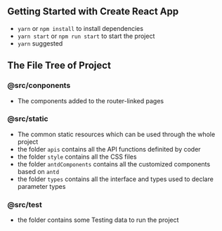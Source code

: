 ## Getting Started with Create React App
* `yarn` or `npm install` to install dependencies
* `yarn start` or `npm run start` to start the project
* `yarn` suggested

## The File Tree of Project

### @src/conponents
* The components added to the router-linked pages

### @src/static
* The common static resources which can be used through the whole project
* the folder `apis` contains all the API functions definited by coder
* the folder `style` contains all the CSS files 
* the folder `antdComponents` contains all the customized components based on `antd`
* the folder `types` contains all the interface and types used to declare parameter types

### @src/test
* the folder contains some Testing data to run the project 
